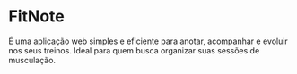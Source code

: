 # FitNote
É uma aplicação web simples e eficiente para anotar, acompanhar e evoluir nos seus treinos. Ideal para quem busca organizar suas sessões de musculação.
